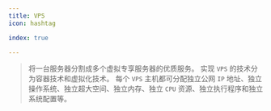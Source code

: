```yaml
---
title: VPS
icon: hashtag

index: true

---
```


<!-- more -->

  > 将一台服务器分割成多个虚拟专享服务器的优质服务。 实现 `VPS` 的技术分为容器技术和虚拟化技术。 每个 `VPS` 主机都可分配独立公网 `IP` 地址、独立操作系统、独立超大空间、独立内存、独立 `CPU` 资源、独立执行程序和独立系统配置等。
  